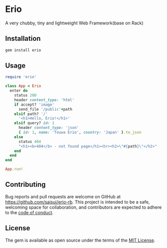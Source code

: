 # Erio

A very chubby, tiny and lightweight Web Framework(base on Rack)

## Installation

```bash
gem install erio
```

## Usage

```ruby
require 'erio'

class App < Erio
  enter do
    status 200
    header content_type: 'html'
    if accept? 'image'
      send_file '/public'+path
    elsif path? '/'
      '<h1>Hello, Erio!</h1>'
    elsif query? id: 1
      header content_type: 'json'
      { id: 1, name: 'Touwa Erio', country: 'Japan' }.to_json
    else
      status 404
      "<h1><b>404</b> - not found page</h1><hr><h2>\"#{path}\"</h2>"
    end
  end
end

App.run!

```

## Contributing

Bug reports and pull requests are welcome on GitHub at https://github.com/saisui/erio-rb. This project is intended to be a safe, welcoming space for collaboration, and contributors are expected to adhere to the [code of conduct](https://github.com/saisui/erio-rb/blob/master/CODE_OF_CONDUCT.md).

## License

The gem is available as open source under the terms of the [MIT License](https://opensource.org/licenses/MIT).
